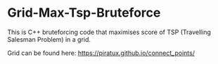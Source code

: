 # Grid-Max-Tsp-Bruteforce

This is C++ bruteforcing code that maximises score of TSP (Travelling Salesman Problem) in a grid.

Grid can be found here: https://piratux.github.io/connect_points/
